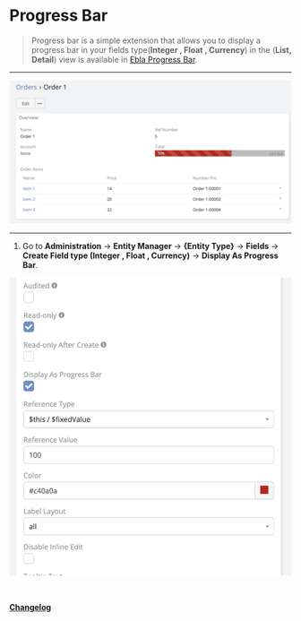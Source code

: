 # Progress Bar

> Progress bar is a simple extension that allows you to display a progress bar in your fields type(**Integer , Float ,
> Currency**) in the (**List, Detail**)  view is available
> in [Ebla Progress Bar](https://www.eblasoft.com.tr/espocrm-extension-page/progress-bar).

---

![Progress Bar](../../_static/images/extensions/progress-bar/progress-bar.png)

---

1. Go to **Administration** -> **Entity Manager** -> **{Entity Type}** -> **Fields** -> **Create Field type (Integer ,
   Float , Currency)** -> **Display As Progress Bar**.

![Progress Bar](../../_static/images/extensions/progress-bar/progress-bar-op.png)

<br>

**<font color=gray> [Changelog](changelog.md) </font>**
